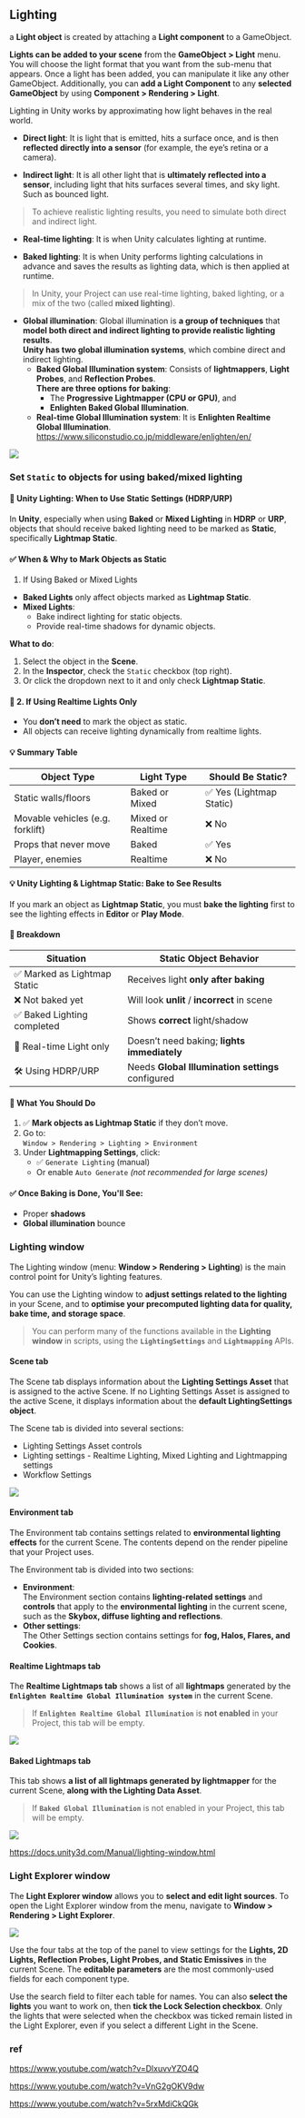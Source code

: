 ## Lighting

a **Light object** is created by attaching a **Light component** to a GameObject.


**Lights can be added to your scene** from the **GameObject > Light** menu. You will choose the light format that you want from the sub-menu that appears. Once a light has been added, you can manipulate it like any other GameObject. Additionally, you can **add a Light Component** to any **selected GameObject** by using **Component > Rendering > Light**.

Lighting in Unity works by approximating how light behaves in the real world.

- **Direct light**:
  It is light that is emitted, hits a surface once, and is then **reflected directly into a sensor** (for example, the eye’s retina or a camera).
  
- **Indirect light**:
  It is all other light that is **ultimately reflected into a sensor**, including light that hits surfaces several times, and sky light.  Such as bounced light.
  
> To achieve realistic lighting results, you need to simulate both direct and indirect light.

- **Real-time lighting**:
  It is when Unity calculates lighting at runtime.

- **Baked lighting**:
  It is when Unity performs lighting calculations in advance and saves the results as lighting data, which is then applied at runtime.
  
>  In Unity, your Project can use real-time lighting, baked lighting, or a mix of the two (called **mixed lighting**).
  
- **Global illumination**:
  Global illumination is **a group of techniques** that **model both direct and indirect lighting to provide realistic lighting results**. \
  **Unity has two global illumination systems**, which combine direct and indirect lighting.
  - **Baked Global Illumination system**:
    Consists of **lightmappers**, **Light Probes**, and **Reflection Probes**. \
    **There are three options for baking**: 
    - The **Progressive Lightmapper (CPU or GPU)**, and
    - **Enlighten Baked Global Illumination**.
  - **Real-time Global Illumination system**: 
    It is **Enlighten Realtime Global Illumination**. \
    https://www.siliconstudio.co.jp/middleware/enlighten/en/


![](./img/BestPracticeLightingPipeline15.svg)


### Set `Static` to objects for using baked/mixed lighting

#### 🔆 Unity Lighting: When to Use Static Settings (HDRP/URP)

In **Unity**, especially when using **Baked** or **Mixed Lighting** in **HDRP** or **URP**, objects that should receive baked lighting need to be marked as **Static**, specifically **Lightmap Static**.

#### ✅ When & Why to Mark Objects as Static

1. If Using Baked or Mixed Lights
  - **Baked Lights** only affect objects marked as **Lightmap Static**.
  - **Mixed Lights**:
    - Bake indirect lighting for static objects.
    - Provide real-time shadows for dynamic objects.

**What to do**:

1. Select the object in the **Scene**.
2. In the **Inspector**, check the `Static` checkbox (top right).
3. Or click the dropdown next to it and only check **Lightmap Static**.

#### 🔸 2. If Using Realtime Lights Only

- You **don’t need** to mark the object as static.
- All objects can receive lighting dynamically from realtime lights.

#### 💡 Summary Table

| Object Type                    | Light Type         | Should Be Static?   |
|-------------------------------|--------------------|----------------------|
| Static walls/floors           | Baked or Mixed     | ✅ Yes (Lightmap Static) |
| Movable vehicles (e.g. forklift) | Mixed or Realtime | ❌ No |
| Props that never move         | Baked              | ✅ Yes |
| Player, enemies               | Realtime           | ❌ No  |

#### 💡 Unity Lighting & Lightmap Static: Bake to See Results

If you mark an object as **Lightmap Static**, you must **bake the lighting** first to see the lighting effects in **Editor** or **Play Mode**.


#### 🔦 Breakdown

| Situation                  | Static Object Behavior                         |
|---------------------------|-------------------------------------------------|
| ✅ Marked as Lightmap Static | Receives light **only after baking**        |
| ❌ Not baked yet            | Will look **unlit** / **incorrect** in scene |
| ✅ Baked Lighting completed | Shows **correct** light/shadow               |
| 🔁 Real-time Light only     | Doesn’t need baking; **lights immediately**  |
| 🛠️ Using HDRP/URP           | Needs **Global Illumination settings** configured |

#### 🔧 What You Should Do

1. ✅ **Mark objects as Lightmap Static** if they don’t move.
2. Go to:  
   `Window > Rendering > Lighting > Environment`
3. Under **Lightmapping Settings**, click:
   - ✅ `Generate Lighting` (manual)  
   - Or enable `Auto Generate` *(not recommended for large scenes)*

####  ✅ Once Baking is Done, You'll See:

- Proper **shadows**
- **Global illumination** bounce

### Lighting window
The Lighting window (menu: **Window > Rendering > Lighting**) is the main control point for Unity’s lighting features.

You can use the Lighting window to **adjust settings related to the lighting** in your Scene, and to **optimise your precomputed lighting data for quality, bake time, and storage space**.

> You can perform many of the functions available in the **Lighting window** in scripts, using the **`LightingSettings`** and **`Lightmapping`** APIs.

#### Scene tab
The Scene tab displays information about the **Lighting Settings Asset** that is assigned to the active Scene. If no Lighting Settings Asset is assigned to the active Scene, it displays information about the **default LightingSettings object**.

The Scene tab is divided into several sections:

- Lighting Settings Asset controls
- Lighting settings - Realtime Lighting, Mixed Lighting and Lightmapping settings
- Workflow Settings

![](./img/scene_tab.png)


#### Environment tab
The Environment tab contains settings related to **environmental lighting effects** for the current Scene. The contents depend on the render pipeline that your Project uses.

The Environment tab is divided into two sections:

- **Environment**: \
  The Environment section contains **lighting-related settings** and **controls** that apply to the **environmental lighting** in the current scene, such as the **Skybox, diffuse lighting and reflections**.
- **Other settings**: \
  The Other Settings section contains settings for **fog, Halos, Flares, and Cookies**.

#### Realtime Lightmaps tab
The **Realtime Lightmaps tab** shows a list of all **lightmaps** generated by the **`Enlighten Realtime Global Illumination system`** in the current Scene. 
> If **`Enlighten Realtime Global Illumination`** is **not enabled** in your Project, this tab will be empty.

![](./img/Realtime_lightmap.png)


#### Baked Lightmaps tab
This tab shows **a list of all lightmaps generated by lightmapper** for the current Scene, **along with the Lighting Data Asset**. 

> If **`Baked Global Illumination`** is not enabled in your Project, this tab will be empty.

![](./img/BakedLightmap.png)

https://docs.unity3d.com/Manual/lighting-window.html


### Light Explorer window
The **Light Explorer window** allows you to **select and edit light sources**. To open the Light Explorer window from the menu, navigate to **Window > Rendering > Light Explorer**.

![](./img/2d-light-explorer.png)

Use the four tabs at the top of the panel to view settings for the **Lights, 2D Lights, Reflection Probes, Light Probes, and Static Emissives** in the current Scene. The **editable parameters** are the most commonly-used fields for each component type.

Use the search field to filter each table for names. You can also **select the lights** you want to work on, then **tick the Lock Selection checkbox**. Only the lights that were selected when the checkbox was ticked remain listed in the Light Explorer, even if you select a different Light in the Scene.


### ref
https://www.youtube.com/watch?v=DlxuvvYZO4Q

https://www.youtube.com/watch?v=VnG2gOKV9dw

https://www.youtube.com/watch?v=5rxMdiCkQGk
